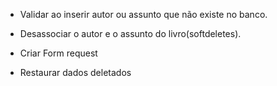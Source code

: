 - Validar ao inserir autor ou assunto que não existe no banco. 
- Desassociar o autor e o assunto do livro(softdeletes). 

- Criar Form request
- Restaurar dados deletados
